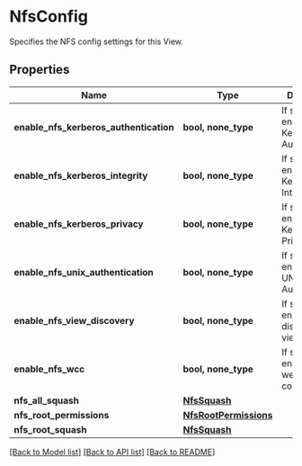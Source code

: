 # NfsConfig

Specifies the NFS config settings for this View.

## Properties
Name | Type | Description | Notes
------------ | ------------- | ------------- | -------------
**enable_nfs_kerberos_authentication** | **bool, none_type** | If set, it enables NFS Kerberos Authentication | [optional] 
**enable_nfs_kerberos_integrity** | **bool, none_type** | If set, it enables NFS Kerberos Integrity | [optional] 
**enable_nfs_kerberos_privacy** | **bool, none_type** | If set, it enables NFS Kerberos Privacy | [optional] 
**enable_nfs_unix_authentication** | **bool, none_type** | If set, it enables NFS UNIX Authentication | [optional] 
**enable_nfs_view_discovery** | **bool, none_type** | If set, it enables discovery of view for NFS. | [optional] 
**enable_nfs_wcc** | **bool, none_type** | If set, it enables NFS weak cache consistency. | [optional] 
**nfs_all_squash** | [**NfsSquash**](NfsSquash.md) |  | [optional] 
**nfs_root_permissions** | [**NfsRootPermissions**](NfsRootPermissions.md) |  | [optional] 
**nfs_root_squash** | [**NfsSquash**](NfsSquash.md) |  | [optional] 

[[Back to Model list]](../README.md#documentation-for-models) [[Back to API list]](../README.md#documentation-for-api-endpoints) [[Back to README]](../README.md)


